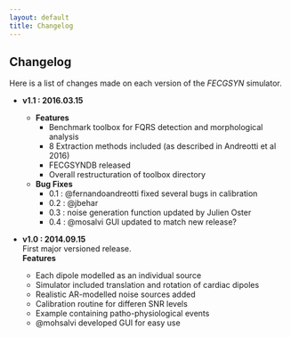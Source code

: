 ```yaml
---
layout: default
title: Changelog
---
```


## Changelog

Here is a list of changes made on each version of the <em>FECGSYN</em> simulator.

- **v1.1 : 2016.03.15**   
  - **Features**
    - Benchmark toolbox for FQRS detection and morphological analysis
    - 8 Extraction methods included (as described in Andreotti et al 2016)
    - FECGSYNDB released
    - Overall restructuration of toolbox directory
  - **Bug Fixes**
    - 0.1 : @fernandoandreotti fixed several bugs in calibration
    - 0.2 : @jbehar
    - 0.3 : noise generation function updated by Julien Oster
    - 0.4 : @mosalvi GUI updated to match new release? 

- **v1.0 : 2014.09.15**   
  First major versioned release.   
  **Features**
    - Each dipole modelled as an individual source
    - Simulator included translation and rotation of cardiac dipoles
    - Realistic AR-modelled noise sources added
    - Calibration routine for differen SNR levels
    - Example containing patho-physiological events
    - @mohsalvi developed GUI for easy use    
  
  
